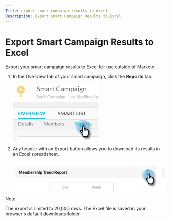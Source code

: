 ```yaml
---
Title: export-smart-campaign-results-to-excel
Description: Export Smart Campaign Results to Excel
---
```


# Export Smart Campaign Results to Excel

Export your smart campaign results to Excel for use outside of Marketo.

1. In the Overview tab of your smart campaign, click the **Reports** tab.

   ![Image One](/help/sky/assets/smart-campaigns/export-smart-campaign-results-to-excel/export-smart-campaign-results-to-excel-1.png)

1. Any header with an Export button allows you to download its results in an Excel spreadsheet.

   ![Image Two](/help/sky/assets/smart-campaigns/export-smart-campaign-results-to-excel/export-smart-campaign-results-to-excel-2.png)

>[!NOTE]
>
>The export is limited to 20,000 rows. The Excel file is saved
>in your browser's default downloads folder.
